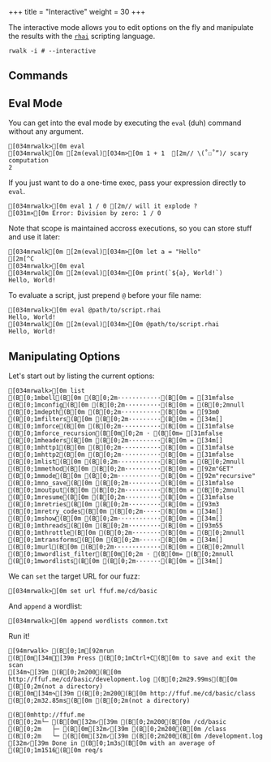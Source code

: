 +++
title = "Interactive"
weight = 30
+++

The interactive mode allows you to edit options on the fly and manipulate the results with the [`rhai`](https://rhai.rs) scripting language.

```bash, copy
rwalk -i # --interactive
```

## Commands

## Eval Mode

You can get into the eval mode by executing the `eval` (duh) command without any argument.

```ansi
[034mrwalk>[0m eval
[034mrwalk[0m [2m(eval)[034m>[0m 1 + 1  [2m// \(˚☐˚”)/ scary computation
2
```

If you just want to do a one-time exec, pass your expression directly to `eval`.

```ansi
[034mrwalk>[0m eval 1 / 0 [2m// will it explode ?
[031m⨯[0m Error: Division by zero: 1 / 0
```

Note that scope is maintained accross executions, so you can store stuff and use it later:

```ansi
[034mrwalk[0m [2m(eval)[034m>[0m let a = "Hello"
[2m[^C
[034mrwalk>[0m eval
[034mrwalk[0m [2m(eval)[034m>[0m print(`${a}, World!`)
Hello, World!
```

To evaluate a script, just prepend `@` before your file name:

```ansi
[034mrwalk>[0m eval @path/to/script.rhai
Hello, World!
[034mrwalk[0m [2m(eval)[034m>[0m @path/to/script.rhai
Hello, World!
```

## Manipulating Options

Let's start out by listing the current options:

```ansi
[034mrwalk>[0m list
(B[0;1mbell(B[0m (B[0;2m············(B[0m = [31mfalse
(B[0;1mconfig(B[0m (B[0;2m··········(B[0m = (B[0;2mnull
(B[0;1mdepth(B[0m (B[0;2m···········(B[0m = [93m0
(B[0;1mfilters(B[0m (B[0;2m·········(B[0m = [34m[]
(B[0;1mforce(B[0m (B[0;2m···········(B[0m = [31mfalse
(B[0;1mforce_recursion(B[0m[0;2m · (B[0m= [31mfalse
(B[0;1mheaders(B[0m (B[0;2m·········(B[0m = [34m[]
(B[0;1mhttp1(B[0m (B[0;2m···········(B[0m = [31mfalse
(B[0;1mhttp2(B[0m (B[0;2m···········(B[0m = [31mfalse
(B[0;1mlist(B[0m (B[0;2m············(B[0m = (B[0;2mnull
(B[0;1mmethod(B[0m (B[0;2m··········(B[0m = [92m"GET"
(B[0;1mmode(B[0m (B[0;2m············(B[0m = [92m"recursive"
(B[0;1mno_save(B[0m (B[0;2m·········(B[0m = [31mfalse
(B[0;1moutput(B[0m (B[0;2m··········(B[0m = (B[0;2mnull
(B[0;1mresume(B[0m (B[0;2m··········(B[0m = [31mfalse
(B[0;1mretries(B[0m (B[0;2m·········(B[0m = [93m3
(B[0;1mretry_codes(B[0m (B[0;2m·····(B[0m = [34m[]
(B[0;1mshow(B[0m (B[0;2m············(B[0m = [34m[]
(B[0;1mthreads(B[0m (B[0;2m·········(B[0m = [93m55
(B[0;1mthrottle(B[0m (B[0;2m········(B[0m = (B[0;2mnull
(B[0;1mtransforms(B[0m (B[0;2m······(B[0m = [34m[]
(B[0;1murl(B[0m (B[0;2m·············(B[0m = (B[0;2mnull
(B[0;1mwordlist_filter(B[0m[0;2m · (B[0m= (B[0;2mnull
(B[0;1mwordlists(B[0m (B[0;2m·······(B[0m = [34m[]
```

We can `set` the target URL for our fuzz:

```ansi
[034mrwalk>[0m set url ffuf.me/cd/basic
```

And `append` a wordlist:

```ansi
[034mrwalk>[0m append wordlists common.txt
```

Run it!

```ansi
[94mrwalk> (B[0;1m[92mrun
(B[0m[34mℹ[39m Press (B[0;1mCtrl+C(B[0m to save and exit the scan
[34m↷[39m (B[0;2m200(B[0m http://ffuf.me/cd/basic/development.log (B[0;2m29.99ms(B[0m (B[0;2m(not a directory)
(B[0m[34m↷[39m (B[0;2m200(B[0m http://ffuf.me/cd/basic/class (B[0;2m32.85ms(B[0m (B[0;2m(not a directory)

(B[0mhttp://ffuf.me
(B[0;2m└─ (B[0m[32m✓[39m (B[0;2m200(B[0m /cd/basic
(B[0;2m   ├─ (B[0m[32m✓[39m (B[0;2m200(B[0m /class
(B[0;2m   └─ (B[0m[32m✓[39m (B[0;2m200(B[0m /development.log
[32m✓[39m Done in (B[0;1m3s(B[0m with an average of (B[0;1m1516(B[0m req/s
```
